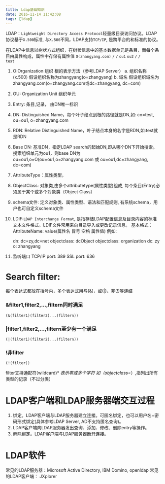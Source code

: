 ```yaml
---
title: Ldap基础知识
date: 2016-11-14 11:42:08
tags: [ldap]
---
```

LDAP：`Lightweight Directory Access Protocol`轻量级目录访问协议。LDAP协议基于`X.500`标准, 与`X.500`不同，LDAP支持`TCP/IP`, 是跨平台的和标准的协议。
<!--more-->

在LDAP中信息以树状方式组织，在树状信息中的基本数据单元是条目，而每个条目由属性构成，属性中存储有属性值
    `O(zhangyang.com)`
        `/`       `/`
     `ou1`     `ou2`
        `/`     `/`  
        `test`

1.  O:Organization 组织
根的表示方法（参考LDAP Server）
a.  组织名称(x.500)
假设组织名称为zhangyang(o=zhangyang)
b.  域名
假设组织域名为zhangyang.com(o=zhangyang.com或dc=zhangyang, dc=com)
2.  OU: Organization Unit 组织单元
3.  Entry: 条目,记录， 由DN唯一标识
4.  DN: Distinguished Name，每个叶子结点到根的路径就是DN,如: cn=test, ou=ou1, o=zhangyang.com
5.  RDN: Relative Distinguished Name，叶子结点本身的名字是RDN,如:test就是RDN
6.  Base DN: 基准DN，指定LDAP search的起始DN,即从哪个DN下开始搜索。搜索组织单元为ou1，则base DN为 ou=ou1,o=O(ou=ou1,o=zhangyang.com 或 ou=ou1,dc=zhangyang, dc=com)
7.  AttributeType：属性类型，    
8.  ObjectClass: 对象类,由多个attributetype(属性类型)组成, 每个条目(Entry)必须属于某个或多个对象类（Object Class）
9.  schema文件: 定义对象类、属性类型、语法和匹配规则, 有系统schema，用户也可自定义schema文件
10. LDIF:`LDAP Interchange Format`, 是指存储LDAP配置信息及目录内容的标准文本文件格式。LDIF文件常用来向目录导入或更改记录信息，
基本格式：AttributeName: value(属性名 冒号 空格 属性值)
例如:

    dn: dc=zy,dc=net
    objectclass: dcObject
    objectclass: organization
    dc: zy
    o: zhangyang

11. 监听端口
TCP/IP port: 389
SSL port: 636
 
#   Search filter:
每个表达式都放在括号内，多个表达式用与(&)，或(|)，非(!)等连结
### &filter1,filter2,...,filtern同时满足

    (&(filter1)(filter2)...(filtern))

### |filter1,filter2,...,filtern至少有一个满足

    (|(filter1)(filter2)...(filtern))    

### !非filter 

    (!(filter))                             

filter支持通配符(wildcard)*
*表示零或多个字符
如（objectclass=*）,指列出所有类型的记录（不过分类）
 
#   LDAP客户端和LDAP服务器端交互过程
 
1.  绑定。LDAP客户端与LDAP服务器建立连接。可匿名绑定，也可以用户名+密码形式绑定(具体参考LDAP Server, AD不支持匿名查询)。
2.  LDAP客户端向LDAP服务器发出查询、添加、修改、删除entry等操作。  
3.  解除绑定。LDAP客户端与LDAP服务器断开连接。
 
#   LDAP软件
常见的LDAP服务器：Microsoft Active Directory, IBM Domino, openldap
常见的LDAP客户端： JXplorer